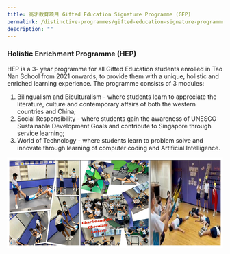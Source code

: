 ```yaml
---
title: 高才教育项目 Gifted Education Signature Programme (GEP)
permalink: /distinctive-programmes/gifted-education-signature-programme-gep/
description: ""
---
```


### Holistic Enrichment Programme (HEP)

HEP is a 3- year programme for all Gifted Education students enrolled in Tao Nan School from 2021 onwards, to provide them with a unique, holistic and enriched learning experience. The programme consists of 3 modules:  

1. Bilingualism and Biculturalism - where students learn to appreciate the literature, culture and contemporary affairs of both the western countries and China;
2. Social Responsibility - where students gain the awareness of UNESCO Sustainable Development Goals and contribute to Singapore through service learning;
3. World of Technology - where students learn to problem solve and innovate through learning of computer coding and Artificial Intelligence.

![](/images/distinctive_programme_GEP_2021%20(1).jpg)